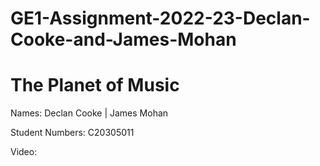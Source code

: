 # GE1-Assignment-2022-23-Declan-Cooke-and-James-Mohan

# The Planet of Music

Names: Declan Cooke | James Mohan

Student Numbers: C20305011


Video: 
